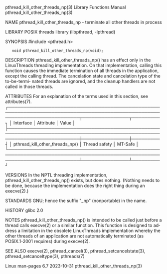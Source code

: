 pthread_kill_other_threads_np(3)				   Library Functions Manual				      pthread_kill_other_threads_np(3)

NAME
       pthread_kill_other_threads_np - terminate all other threads in process

LIBRARY
       POSIX threads library (libpthread, -lpthread)

SYNOPSIS
       #include <pthread.h>

       void pthread_kill_other_threads_np(void);

DESCRIPTION
       pthread_kill_other_threads_np()	has an effect only in the LinuxThreads threading implementation.  On that implementation, calling this function causes
       the immediate termination of all threads in the application, except the calling thread.	The cancelation state and cancelation type of the to-be-termi‐
       nated threads are ignored, and the cleanup handlers are not called in those threads.

ATTRIBUTES
       For an explanation of the terms used in this section, see attributes(7).
       ┌───────────────────────────────────────────────────────────────────────────────────────────────────────────────────────────┬───────────────┬─────────┐
       │ Interface														   │ Attribute	   │ Value   │
       ├───────────────────────────────────────────────────────────────────────────────────────────────────────────────────────────┼───────────────┼─────────┤
       │ pthread_kill_other_threads_np()											   │ Thread safety │ MT-Safe │
       └───────────────────────────────────────────────────────────────────────────────────────────────────────────────────────────┴───────────────┴─────────┘

VERSIONS
       In the NPTL threading implementation, pthread_kill_other_threads_np() exists, but does nothing.	(Nothing needs to be done, because the	implementation
       does the right thing during an execve(2).)

STANDARDS
       GNU; hence the suffix "_np" (nonportable) in the name.

HISTORY
       glibc 2.0

NOTES
       pthread_kill_other_threads_np()	is intended to be called just before a thread calls execve(2) or a similar function.  This function is designed to ad‐
       dress a limitation in the obsolete LinuxThreads implementation whereby the other threads	 of  an	 application  are  not	automatically  terminated  (as
       POSIX.1-2001 requires) during execve(2).

SEE ALSO
       execve(2), pthread_cancel(3), pthread_setcancelstate(3), pthread_setcanceltype(3), pthreads(7)

Linux man-pages 6.7							  2023-10-31					      pthread_kill_other_threads_np(3)

